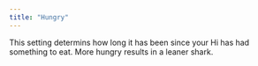 ```yaml
---
title: "Hungry"
---
```


This setting determins how long it has been since your Hi has had
something to eat. More hungry results in a leaner shark.